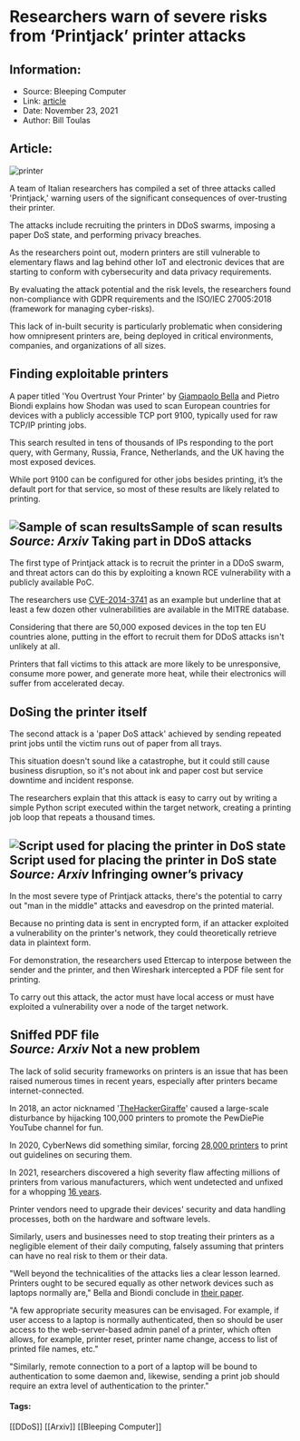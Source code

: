 # Researchers warn of severe risks from ‘Printjack’ printer attacks
### 

## Information:
+ Source: Bleeping Computer
+ Link: [article](https://www.bleepingcomputer.com/news/security/researchers-warn-of-severe-risks-from-printjack-printer-attacks/)
+ Date: November 23, 2021
+ Author: Bill Toulas


## Article:
![printer](https://www.bleepstatic.com/content/hl-images/2021/06/30/Printer.jpg?rand=399956048)


A team of Italian researchers has compiled a set of three attacks called 'Printjack,' warning users of the significant consequences of over-trusting their printer.


The attacks include recruiting the printers in DDoS swarms, imposing a paper DoS state, and performing privacy breaches.


As the researchers point out, modern printers are still vulnerable to elementary flaws and lag behind other IoT and electronic devices that are starting to conform with cybersecurity and data privacy requirements.


By evaluating the attack potential and the risk levels, the researchers found non-compliance with GDPR requirements and the ISO/IEC 27005:2018 (framework for managing cyber-risks).


This lack of in-built security is particularly problematic when considering how omnipresent printers are, being deployed in critical environments, companies, and organizations of all sizes.


Finding exploitable printers
----------------------------


A paper titled 'You Overtrust Your Printer' by [Giampaolo Bella](https://www.dmi.unict.it/giamp/) and Pietro Biondi explains how Shodan was used to scan European countries for devices with a publicly accessible TCP port 9100, typically used for raw TCP/IP printing jobs.


This search resulted in tens of thousands of IPs responding to the port query, with Germany, Russia, France, Netherlands, and the UK having the most exposed devices.


While port 9100 can be configured for other jobs besides printing, it’s the default port for that service, so most of these results are likely related to printing.



![Sample of scan results](https://www.bleepstatic.com/images/news/u/1220909/Tables/printer%20numbers.jpg)**Sample of scan results**  
*Source: Arxiv*
Taking part in DDoS attacks
---------------------------


The first type of Printjack attack is to recruit the printer in a DDoS swarm, and threat actors can do this by exploiting a known RCE vulnerability with a publicly available PoC. 


The researchers use [CVE-2014-3741](https://nvd.nist.gov/vuln/detail/CVE-2014-3741) as an example but underline that at least a few dozen other vulnerabilities are available in the MITRE database.


Considering that there are 50,000 exposed devices in the top ten EU countries alone, putting in the effort to recruit them for DDoS attacks isn't unlikely at all.


Printers that fall victims to this attack are more likely to be unresponsive, consume more power, and generate more heat, while their electronics will suffer from accelerated decay.


DoSing the printer itself
-------------------------


The second attack is a 'paper DoS attack' achieved by sending repeated print jobs until the victim runs out of paper from all trays.


This situation doesn't sound like a catastrophe, but it could still cause business disruption, so it's not about ink and paper cost but service downtime and incident response.


The researchers explain that this attack is easy to carry out by writing a simple Python script executed within the target network, creating a printing job loop that repeats a thousand times.



![Script used for placing the printer in DoS state](https://www.bleepstatic.com/images/news/u/1220909/Code%20and%20Details/python_script.jpg)**Script used for placing the printer in DoS state**  
*Source: Arxiv*
Infringing owner’s privacy
--------------------------


In the most severe type of Printjack attacks, there's the potential to carry out "man in the middle" attacks and eavesdrop on the printed material.


Because no printing data is sent in encrypted form, if an attacker exploited a vulnerability on the printer's network, they could theoretically retrieve data in plaintext form.


For demonstration, the researchers used Ettercap to interpose between the sender and the printer, and then Wireshark intercepted a PDF file sent for printing.


To carry out this attack, the actor must have local access or must have exploited a vulnerability over a node of the target network.



![Sniffed PDF file](data:image/gif;base64,R0lGODlhAQABAAAAACH5BAEKAAEALAAAAAABAAEAAAICTAEAOw==)**Sniffed PDF file**  
*Source: Arxiv*
Not a new problem
-----------------


The lack of solid security frameworks on printers is an issue that has been raised numerous times in recent years, especially after printers became internet-connected.


In 2018, an actor nicknamed '[TheHackerGiraffe](https://www.bleepingcomputer.com/news/security/chromecast-hacker-calls-it-quits-after-hearing-fbi-is-looking-into-him/)' caused a large-scale disturbance by hijacking 100,000 printers to promote the PewDiePie YouTube channel for fun.


In 2020, CyberNews did something similar, forcing [28,000 printers](https://cybernews.com/security/we-hacked-28000-unsecured-printers-to-raise-awareness-of-printer-security-issues/) to print out guidelines on securing them.


In 2021, researchers discovered a high severity flaw affecting millions of printers from various manufacturers, which went undetected and unfixed for a whopping [16 years](https://www.bleepingcomputer.com/news/security/16-year-old-bug-in-printer-software-gives-hackers-admin-rights/).


Printer vendors need to upgrade their devices' security and data handling processes, both on the hardware and software levels.


Similarly, users and businesses need to stop treating their printers as a negligible element of their daily computing, falsely assuming that printers can have no real risk to them or their data.


"Well beyond the technicalities of the attacks lies a clear lesson learned. Printers ought to be secured equally as other network devices such as laptops normally are," Bella and Biondi conclude in [their paper](https://arxiv.org/pdf/2111.10645.pdf).


"A few appropriate security measures can be envisaged. For example, if user access to a laptop is normally authenticated, then so should be user access to the web-server-based admin panel of a printer, which often allows, for example, printer reset, printer name change, access to list of printed file names, etc."


"Similarly, remote connection to a port of a laptop will be bound to authentication to some daemon and, likewise, sending a print job should require an extra level of authentication to the printer."




#### Tags:
[[DDoS]] [[Arxiv]] [[Bleeping Computer]]
